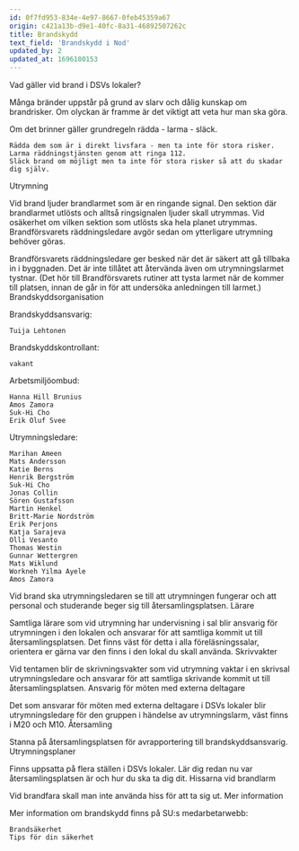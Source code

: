 ```yaml
---
id: 0f7fd953-834e-4e97-8667-0feb45359a67
origin: c421a13b-d9e1-40fc-8a31-46892507262c
title: Brandskydd
text_field: 'Brandskydd i Nod'
updated_by: 2
updated_at: 1696180153
---
```

Vad gäller vid brand i DSVs lokaler?

Många bränder uppstår på grund av slarv och dålig kunskap om brandrisker. Om olyckan är framme är det viktigt att veta hur man ska göra.

Om det brinner gäller grundregeln rädda - larma - släck.

    Rädda dem som är i direkt livsfara - men ta inte för stora risker.
    Larma räddningstjänsten genom att ringa 112.
    Släck brand om möjligt men ta inte för stora risker så att du skadar dig själv.

Utrymning

Vid brand ljuder brandlarmet som är en ringande signal. Den sektion där brandlarmet utlösts och alltså ringsignalen ljuder skall utrymmas. Vid osäkerhet om vilken sektion som utlösts ska hela planet utrymmas. Brandförsvarets räddningsledare avgör sedan om ytterligare utrymning behöver göras.

Brandförsvarets räddningsledare ger besked när det är säkert att gå tillbaka in i byggnaden. Det är inte tillåtet att återvända även om utrymningslarmet tystnar. (Det hör till Brandförsvarets rutiner att tysta larmet när de kommer till platsen, innan de går in för att undersöka anledningen till larmet.)
Brandskyddsorganisation

Brandskyddsansvarig:

    Tuija Lehtonen

Brandskyddskontrollant:

    vakant

Arbetsmiljöombud:

    Hanna Hill Brunius
    Amos Zamora
    Suk-Hi Cho
    Erik Oluf Svee

Utrymningsledare:

    Marihan Ameen
    Mats Andersson
    Katie Berns
    Henrik Bergström
    Suk-Hi Cho
    Jonas Collin
    Sören Gustafsson
    Martin Henkel
    Britt-Marie Nordström
    Erik Perjons
    Katja Sarajeva
    Olli Vesanto
    Thomas Westin
    Gunnar Wettergren
    Mats Wiklund
    Workneh Yilma Ayele
    Amos Zamora

Vid brand ska utrymningsledaren se till att utrymningen fungerar och att personal och studerande beger sig till återsamlingsplatsen.
Lärare

Samtliga lärare som vid utrymning har undervisning i sal blir ansvarig för utrymningen i den lokalen och ansvarar för att samtliga kommit ut till återsamlingsplatsen. Det finns väst för detta i alla föreläsningssalar, orientera er gärna var den finns i den lokal du skall använda.
Skrivvakter

Vid tentamen blir de skrivningsvakter som vid utrymning vaktar i en skrivsal utrymningsledare och ansvarar för att samtliga skrivande kommit ut till återsamlingsplatsen.
Ansvarig för möten med externa deltagare

Det som ansvarar för möten med externa deltagare i DSVs lokaler blir utrymningsledare för den gruppen i händelse av utrymningslarm, väst finns i M20 och M10.
Återsamling

Stanna på återsamlingsplatsen för avrapportering till brandskyddsansvarig.
Utrymningsplaner

Finns uppsatta på flera ställen i DSVs lokaler. Lär dig redan nu var återsamlingsplatsen är och hur du ska ta dig dit.
Hissarna vid brandlarm

Vid brandfara skall man inte använda hiss för att ta sig ut.
Mer information

Mer information om brandskydd finns på SU:s medarbetarwebb:

    Brandsäkerhet
    Tips för din säkerhet
